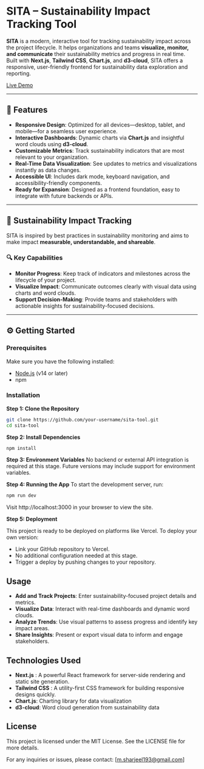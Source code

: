 # SITA – Sustainability Impact Tracking Tool

**SITA** is a modern, interactive tool for tracking sustainability impact across the project lifecycle. It helps organizations and teams **visualize, monitor, and communicate** their sustainability metrics and progress in real time. Built with **Next.js**, **Tailwind CSS**, **Chart.js**, and **d3-cloud**, SITA offers a responsive, user-friendly frontend for sustainability data exploration and reporting.

[Live Demo](<!-- Add your deployment URL here -->)

---

## 🚀 Features

- **Responsive Design**: Optimized for all devices—desktop, tablet, and mobile—for a seamless user experience.
- **Interactive Dashboards**: Dynamic charts via **Chart.js** and insightful word clouds using **d3-cloud**.
- **Customizable Metrics**: Track sustainability indicators that are most relevant to your organization.
- **Real-Time Data Visualization**: See updates to metrics and visualizations instantly as data changes.
- **Accessible UI**: Includes dark mode, keyboard navigation, and accessibility-friendly components.
- **Ready for Expansion**: Designed as a frontend foundation, easy to integrate with future backends or APIs.

---

## 🌱 Sustainability Impact Tracking

SITA is inspired by best practices in sustainability monitoring and aims to make impact **measurable, understandable, and shareable**.

### 🔍 Key Capabilities

- **Monitor Progress**: Keep track of indicators and milestones across the lifecycle of your project.
- **Visualize Impact**: Communicate outcomes clearly with visual data using charts and word clouds.
- **Support Decision-Making**: Provide teams and stakeholders with actionable insights for sustainability-focused decisions.

---

## ⚙️ Getting Started

### Prerequisites

Make sure you have the following installed:

- [Node.js](https://nodejs.org/) (v14 or later)
- npm

### Installation

**Step 1: Clone the Repository**

```bash
git clone https://github.com/your-username/sita-tool.git
cd sita-tool
```
**Step 2: Install Dependencies**

```bash
npm install
```

**Step 3: Environment Variables**
No backend or external API integration is required at this stage. Future versions may include support for environment variables.

**Step 4: Running the App**
To start the development server, run:

```bash
npm run dev
```

Visit http://localhost:3000 in your browser to view the site.

**Step 5: Deployment**

This project is ready to be deployed on platforms like Vercel. To deploy your own version:

* Link your GitHub repository to Vercel.
* No additional configuration needed at this stage.
* Trigger a deploy by pushing changes to your repository.

## Usage

* **Add and Track Projects**: Enter sustainability-focused project details and metrics.
* **Visualize Data**: Interact with real-time dashboards and dynamic word clouds.
* **Analyze Trends**: Use visual patterns to assess progress and identify key impact areas.
* **Share Insights**: Present or export visual data to inform and engage stakeholders.

## Technologies Used

* **Next.js** : A powerful React framework for server-side rendering and static site generation.
* **Tailwind CSS** : A utility-first CSS framework for building responsive designs quickly.
* **Chart.js**: Charting library for data visualization
* **d3-cloud**: Word cloud generation from sustainability data

## License

This project is licensed under the MIT License. See the LICENSE file for more details.

For any inquiries or issues, please contact: [m.sharjeel193@gmail.com]
